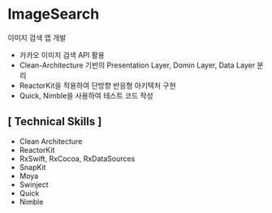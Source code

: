 # ImageSearch
이미지 검색 앱 개발
- 카카오 이미지 검색 API 활용
- Clean-Architecture 기반의 Presentation Layer, Domin Layer, Data Layer 분리
- ReactorKit을 적용하여 단방향 반응형 아키텍처 구현
- Quick, Nimble을 사용하여 테스트 코드 작성

## [ Technical Skills ]
- Clean Architecture
- ReactorKit
- RxSwift, RxCocoa, RxDataSources
- SnapKit
- Moya
- Swinject
- Quick
- Nimble
